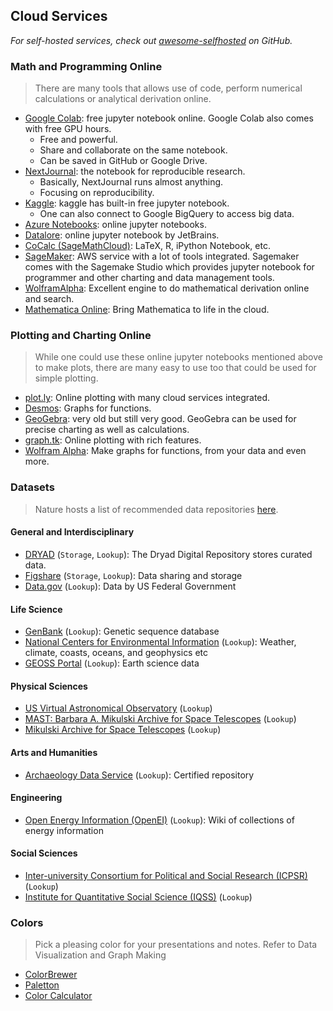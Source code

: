 ## Cloud Services

_For self-hosted services, check out [awesome-selfhosted](https://github.com/Kickball/awesome-selfhosted) on GitHub._

### Math and Programming Online

> There are many tools that allows use of code, perform numerical calculations or analytical derivation online.

  * [Google Colab](https://colab.research.google.com/): free jupyter notebook online. Google Colab also comes with free GPU hours. 
    * Free and powerful.
    * Share and collaborate on the same notebook.
    * Can be saved in GitHub or Google Drive.
  * [NextJournal](https://nextjournal.com/): the notebook for reproducible research. 
    * Basically, NextJournal runs almost anything.
    * Focusing on reproducibility.
  * [Kaggle](https://www.kaggle.com/): kaggle has built-in free jupyter notebook. 
    * One can also connect to Google BigQuery to access big data.
  * [Azure Notebooks](https://notebooks.azure.com/): online jupyter notebooks.
  * [Datalore](https://datalore.io/): online jupyter notebook by JetBrains.
  * [CoCalc (SageMathCloud)](https://cocalc.com/): LaTeX, R, iPython Notebook, etc.
  * [SageMaker](https://aws.amazon.com/sagemaker/): AWS service with a lot of tools integrated. Sagemaker comes with the Sagemake Studio which provides jupyter notebook for programmer and other charting and data management tools.
  * [WolframAlpha](https://www.wolframalpha.com/): Excellent engine to do mathematical derivation online and search.
  * [Mathematica Online](https://www.wolfram.com/mathematica/online/): Bring Mathematica to life in the cloud.

### Plotting and Charting Online

> While one could use these online jupyter notebooks mentioned above to make plots, there are many easy to use too that could be used for simple plotting.

  * [plot.ly](https://plot.ly/): Online plotting with many cloud services integrated.
  * [Desmos](https://www.desmos.com/calculator): Graphs for functions.
  * [GeoGebra](https://www.geogebra.org): very old but still very good. GeoGebra can be used for precise charting as well as calculations.
  * [graph.tk](http://graph.tk/): Online plotting with rich features.
  * [Wolfram Alpha](http://www.wolframalpha.com/): Make graphs for functions, from your data and even more.

### Datasets

> Nature hosts a list of recommended data repositories [here](https://www.nature.com/sdata/policies/repositories).

#### General and Interdisciplinary

  * [DRYAD](http://datadryad.org/) (`Storage`, `Lookup`): The Dryad Digital Repository stores curated data.
  * [Figshare](https://figshare.com/) (`Storage`, `Lookup`): Data sharing and storage
  * [Data.gov](https://data.gov) (`Lookup`): Data by US Federal Government

#### Life Science

  * [GenBank](https://www.ncbi.nlm.nih.gov/genbank/) (`Lookup`): Genetic sequence database
  * [National Centers for Environmental Information](https://www.ncei.noaa.gov/) (`Lookup`): Weather, climate, coasts, oceans, and geophysics etc
  * [GEOSS Portal](http://www.geoportal.org) (`Lookup`): Earth science data

#### Physical Sciences

  * [US Virtual Astronomical Observatory](http://www.usvao.org/) (`Lookup`)
  * [MAST: Barbara A. Mikulski Archive for Space Telescopes](https://mast.stsci.edu/portal/Mashup/Clients/Mast/portal.html) (`Lookup`)
  * [Mikulski Archive for Space Telescopes](http://archive.stsci.edu/) (`Lookup`)

#### Arts and Humanities

  * [Archaeology Data Service](http://archaeologydataservice.ac.uk/) (`Lookup`): Certified repository

#### Engineering

  * [Open Energy Information (OpenEI)](http://en.openei.org/wiki/Main_Page) (`Lookup`): Wiki of collections of energy information

#### Social Sciences

  * [Inter-university Consortium for Political and Social Research (ICPSR)](https://www.icpsr.umich.edu/icpsrweb/landing.jsp) (`Lookup`)
  * [Institute for Quantitative Social Science (IQSS)](http://library.harvard.edu/gdc) (`Lookup`)

### Colors

> Pick a pleasing color for your presentations and notes. Refer to Data Visualization and Graph Making

  * [ColorBrewer](http://colorbrewer2.org)
  * [Paletton](http://paletton.com)
  * [Color Calculator](https://www.sessions.edu/color-calculator/)